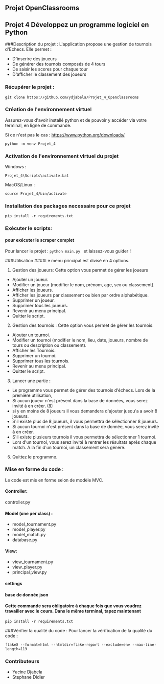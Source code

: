 ## Projet OpenClassrooms
## Projet 4 Développez un programme logiciel en Python

###Description du projet :
L'application propose une gestion de tournois d'Echecs. Elle permet :

- D'inscrire des joueurs
- De générer des tournois composés de 4 tours
- De saisir les scores pour chaque tour
- D'afficher le classement des joueurs

### Récupérer le projet :

```
git clone https://github.com/ydjabela/Projet_4_Openclassrooms
```

### Création de l'environnement virtuel

Assurez-vous d'avoir installé python et de pouvoir y accéder via votre terminal, en ligne de commande.

Si ce n'est pas le cas : https://www.python.org/downloads/

```
python -m venv Projet_4
```

### Activation de l'environnement virtuel du projet

Windows :

```
Projet_4\Scripts\activate.bat
```

MacOS/Linux :
```
source Projet_4/bin/activate
```

### Installation  des  packages necessaire pour ce projet
```
pip install -r requirements.txt
```

### Exécuter le scripts:

#### pour exécuter le scraper complet

Pour lancer le projet : ``` python main.py  ``` et laissez-vous guider !

###Utilisation
####Le menu principal est divisé en 4 options.
1) Gestion des joueurs:
Cette option vous permet de gérer les joueurs
- Ajouter un joueur.
- Modifier un joueur (modifier le nom, prénom, age, sex ou classement).
- Afficher les joueurs.
- Afficher les joueurs par classement ou bien par ordre alphabétique.
- Supprimer un joueur.
- Supprimer tous les joueurs.
- Revenir au menu principal.
- Quitter le script.

2) Gestion des tournois :
Cette option vous permet de gérer les tournois.
- Ajouter un tournoi.
- Modifier un tournoi (modifier le nom, lieu, date, joueurs, nombre de tours ou description ou classement).
- Afficher les Tournois.
- Supprimer un tournoi.
- Supprimer tous les tournois.
- Revenir au menu principal.
- Quitter le script.

3) Lancer une partie :
- Le programme vous permet de gérer des tournois d'échecs. Lors de la première utilisation,
- Si aucun joueur n'est présent dans la base de données, vous serez invité à en créer. (8)
- si y en moins de 8 joueurs il vous demandera d'ajouter jusqu'a a avoir 8 joueurs.
- S'il existe plus de 8 joueurs, il vous permettra de sélectionner 8 joueurs.
- Si aucun tournoi n'est présent dans la base de donnée, vous serez invité à en créer.
- S'il existe plusieurs tournois il vous permettra de sélectionner 1 tournoi.
- Lors d'un tournoi, vous serez invité à rentrer les résultats après chaque match. A la fin d'un tournoi, un classement sera généré.
5) Quittez le programme.

### Mise en forme du code :
Le code est mis en forme selon de modèle MVC.

#### Controller:
controller.py

#### Model (one per class) :
- model_tournament.py
- model_player.py
- model_match.py
- database.py

#### View:
- view_tournament.py
- view_player.py
- principal_view.py
#### settings
#### base de donnée json

#### Cette commande sera obligatoire à chaque fois que vous voudrez travailler avec le cours. Dans le même terminal, tapez maintenant
```
pip install -r requirements.txt
```
###Vérifier la qualité du code :
Pour lancer la vérification de la qualité du code : 
```
flake8 --format=html --htmldir=flake-report --exclude=env --max-line-length=119
```
### Contributeurs
- Yacine Djabela 
- Stephane Didier

